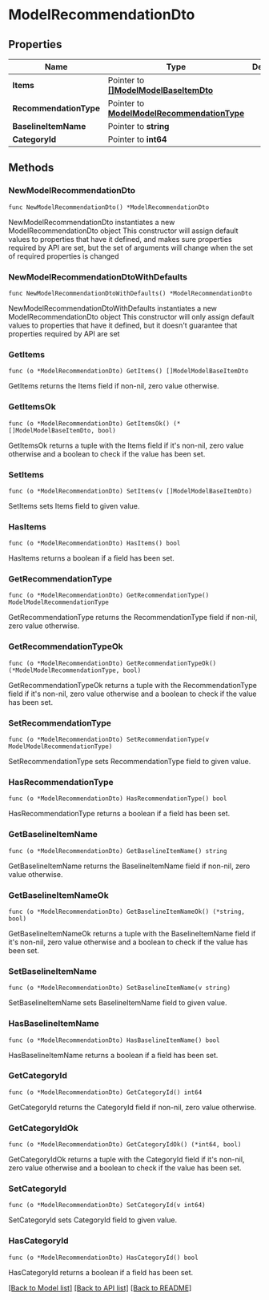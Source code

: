 # ModelRecommendationDto

## Properties

Name | Type | Description | Notes
------------ | ------------- | ------------- | -------------
**Items** | Pointer to [**[]ModelModelBaseItemDto**](ModelModelBaseItemDto.md) |  | [optional] 
**RecommendationType** | Pointer to [**ModelModelRecommendationType**](ModelRecommendationType.md) |  | [optional] 
**BaselineItemName** | Pointer to **string** |  | [optional] 
**CategoryId** | Pointer to **int64** |  | [optional] 

## Methods

### NewModelRecommendationDto

`func NewModelRecommendationDto() *ModelRecommendationDto`

NewModelRecommendationDto instantiates a new ModelRecommendationDto object
This constructor will assign default values to properties that have it defined,
and makes sure properties required by API are set, but the set of arguments
will change when the set of required properties is changed

### NewModelRecommendationDtoWithDefaults

`func NewModelRecommendationDtoWithDefaults() *ModelRecommendationDto`

NewModelRecommendationDtoWithDefaults instantiates a new ModelRecommendationDto object
This constructor will only assign default values to properties that have it defined,
but it doesn't guarantee that properties required by API are set

### GetItems

`func (o *ModelRecommendationDto) GetItems() []ModelModelBaseItemDto`

GetItems returns the Items field if non-nil, zero value otherwise.

### GetItemsOk

`func (o *ModelRecommendationDto) GetItemsOk() (*[]ModelModelBaseItemDto, bool)`

GetItemsOk returns a tuple with the Items field if it's non-nil, zero value otherwise
and a boolean to check if the value has been set.

### SetItems

`func (o *ModelRecommendationDto) SetItems(v []ModelModelBaseItemDto)`

SetItems sets Items field to given value.

### HasItems

`func (o *ModelRecommendationDto) HasItems() bool`

HasItems returns a boolean if a field has been set.

### GetRecommendationType

`func (o *ModelRecommendationDto) GetRecommendationType() ModelModelRecommendationType`

GetRecommendationType returns the RecommendationType field if non-nil, zero value otherwise.

### GetRecommendationTypeOk

`func (o *ModelRecommendationDto) GetRecommendationTypeOk() (*ModelModelRecommendationType, bool)`

GetRecommendationTypeOk returns a tuple with the RecommendationType field if it's non-nil, zero value otherwise
and a boolean to check if the value has been set.

### SetRecommendationType

`func (o *ModelRecommendationDto) SetRecommendationType(v ModelModelRecommendationType)`

SetRecommendationType sets RecommendationType field to given value.

### HasRecommendationType

`func (o *ModelRecommendationDto) HasRecommendationType() bool`

HasRecommendationType returns a boolean if a field has been set.

### GetBaselineItemName

`func (o *ModelRecommendationDto) GetBaselineItemName() string`

GetBaselineItemName returns the BaselineItemName field if non-nil, zero value otherwise.

### GetBaselineItemNameOk

`func (o *ModelRecommendationDto) GetBaselineItemNameOk() (*string, bool)`

GetBaselineItemNameOk returns a tuple with the BaselineItemName field if it's non-nil, zero value otherwise
and a boolean to check if the value has been set.

### SetBaselineItemName

`func (o *ModelRecommendationDto) SetBaselineItemName(v string)`

SetBaselineItemName sets BaselineItemName field to given value.

### HasBaselineItemName

`func (o *ModelRecommendationDto) HasBaselineItemName() bool`

HasBaselineItemName returns a boolean if a field has been set.

### GetCategoryId

`func (o *ModelRecommendationDto) GetCategoryId() int64`

GetCategoryId returns the CategoryId field if non-nil, zero value otherwise.

### GetCategoryIdOk

`func (o *ModelRecommendationDto) GetCategoryIdOk() (*int64, bool)`

GetCategoryIdOk returns a tuple with the CategoryId field if it's non-nil, zero value otherwise
and a boolean to check if the value has been set.

### SetCategoryId

`func (o *ModelRecommendationDto) SetCategoryId(v int64)`

SetCategoryId sets CategoryId field to given value.

### HasCategoryId

`func (o *ModelRecommendationDto) HasCategoryId() bool`

HasCategoryId returns a boolean if a field has been set.


[[Back to Model list]](../README.md#documentation-for-models) [[Back to API list]](../README.md#documentation-for-api-endpoints) [[Back to README]](../README.md)


